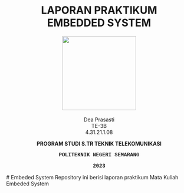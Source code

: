 <h1 align="center">LAPORAN PRAKTIKUM<br>EMBEDDED SYSTEM</h1>
<p align="center">
  <img src="https://web.polines.ac.id/wp-content/uploads/2022/01/Logo-Polines-96dpi-200px-150x150.png" width="200" height="200">
<br>
<br>Dea Prasasti
<br>TE-3B
<br>4.31.21.1.08</p>
<b><p align="center">PROGRAM STUDI S.TR TEKNIK TELEKOMUNIKASI</p>
<p style="font-family:courier;" align="center">POLITEKNIK NEGERI SEMARANG</p>
<p style="font-family:courier;" align="center">2023</p></b>
# Embeded System
Repository ini berisi laporan praktikum Mata Kuliah Embeded System
